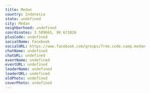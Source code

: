 ```yaml
---
title: Medan
country: Indonesia
state: undefined
city: Medan
neighborhood: undefined
coordinates: 3.589665, 98.673826
plusCode: undefined
socialName: Facebook
socialURL: https://www.facebook.com/groups/free.code.camp.medan
chatName: undefined
chatURL: undefined
eventName: undefined
eventURL: undefined
leaderName: undefined
leaderURL: undefined
oldPhoto: undefined
coverPhoto: undefined
---
```

